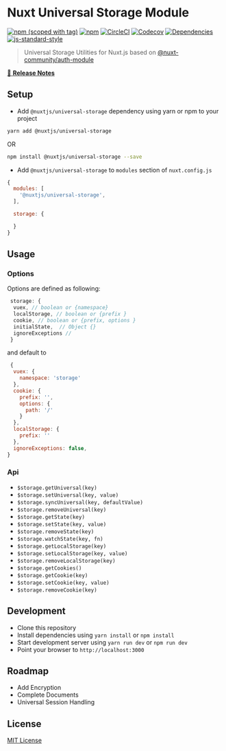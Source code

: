 # Nuxt Universal Storage Module

[![npm (scoped with tag)](https://img.shields.io/npm/v/@nuxtjs/universal-storage/latest.svg?style=flat-square)](https://npmjs.com/package/@nuxtjs/universal-storage)
[![npm](https://img.shields.io/npm/dt/@nuxtjs/universal-storage.svg?style=flat-square)](https://npmjs.com/package/@nuxtjs/universal-storage)
[![CircleCI](https://img.shields.io/circleci/project/github/nuxt-community/universal-storage-module.svg?style=flat-square)](https://circleci.com/gh/nuxt-community/universal-storage-module)
[![Codecov](https://img.shields.io/codecov/c/github/nuxt-community/universal-storage-module.svg?style=flat-square)](https://codecov.io/gh/nuxt-community/universal-storage-module)
[![Dependencies](https://david-dm.org/nuxt-community/universal-storage-module/status.svg?style=flat-square)](https://david-dm.org/nuxt-community/universal-storage-module)
[![js-standard-style](https://img.shields.io/badge/code_style-standard-brightgreen.svg?style=flat-square)](http://standardjs.com)

> Universal Storage Utilities for Nuxt.js based on [@nuxt-community/auth-module](https://github.com/nuxt-community/auth-module)

[📖 **Release Notes**](./CHANGELOG.md)


## Setup

- Add `@nuxtjs/universal-storage` dependency using yarn or npm to your project
```sh
yarn add @nuxtjs/universal-storage
```
OR
```sh
npm install @nuxtjs/universal-storage --save
```

- Add `@nuxtjs/universal-storage` to `modules` section of `nuxt.config.js`

```js
{
  modules: [
    '@nuxtjs/universal-storage',
  ],

  storage: {

  }
}
```

## Usage

### Options

Options are defined as following:
```js
 storage: {
  vuex, // boolean or {namespace}
  localStorage, // boolean or {prefix }
  cookie, // boolean or {prefix, options }
  initialState,  // Object {}
  ignoreExceptions //
 }
```
and default to
```js
 {
  vuex: {
    namespace: 'storage'
  },
  cookie: {
    prefix: '',
    options: {
      path: '/'
    }
  },
  localStorage: {
    prefix: ''
  },
  ignoreExceptions: false,
}
```

### Api

* `$storage.getUniversal(key)`
* `$storage.setUniversal(key, value)`
* `$storage.syncUniversal(key, defaultValue)`
* `$storage.removeUniversal(key)`
* `$storage.getState(key)`
* `$storage.setState(key, value)`
* `$storage.removeState(key)`
* `$storage.watchState(key, fn)`
* `$storage.getLocalStorage(key)`
* `$storage.setLocalStorage(key, value)`
* `$storage.removeLocalStorage(key)`
* `$storage.getCookies()`
* `$storage.getCookie(key)`
* `$storage.setCookie(key, value)`
* `$storage.removeCookie(key)`

## Development

- Clone this repository
- Install dependencies using `yarn install` or `npm install`
- Start development server using `yarn run dev` or `npm run dev`
- Point your browser to `http://localhost:3000`

## Roadmap

- Add Encryption
- Complete Documents
- Universal Session Handling

## License

[MIT License](./LICENSE)

